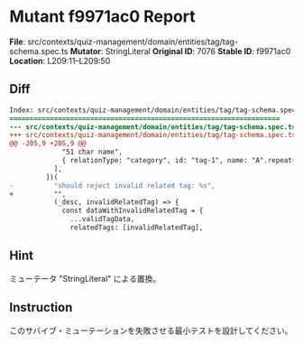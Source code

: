 # Mutant f9971ac0 Report

**File**: src/contexts/quiz-management/domain/entities/tag/tag-schema.spec.ts
**Mutator**: StringLiteral
**Original ID**: 7076
**Stable ID**: f9971ac0
**Location**: L209:11–L209:50

## Diff

```diff
Index: src/contexts/quiz-management/domain/entities/tag/tag-schema.spec.ts
===================================================================
--- src/contexts/quiz-management/domain/entities/tag/tag-schema.spec.ts	original
+++ src/contexts/quiz-management/domain/entities/tag/tag-schema.spec.ts	mutated #7076
@@ -205,9 +205,9 @@
             "51 char name",
             { relationType: "category", id: "tag-1", name: "A".repeat(51) },
           ],
         ])(
-          "should reject invalid related tag: %s",
+          "",
           (_desc, invalidRelatedTag) => {
             const dataWithInvalidRelatedTag = {
               ...validTagData,
               relatedTags: [invalidRelatedTag],
```

## Hint

ミューテータ "StringLiteral" による置換。

## Instruction

このサバイブ・ミューテーションを失敗させる最小テストを設計してください。
